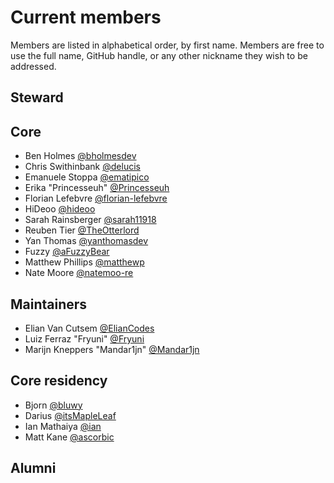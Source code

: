 # Current members

Members are listed in alphabetical order, by first name. Members are free to use the full name, GitHub handle, or any other nickname they wish to be addressed.

## Steward


## Core

- Ben Holmes [@bholmesdev](https://github.com/bholmesdev)
- Chris Swithinbank [@delucis](https://github.com/delucis)
- Emanuele Stoppa [@ematipico](https://github.com/ematipico)
- Erika "Princesseuh" [@Princesseuh](https://github.com/princesseuh)
- Florian Lefebvre [@florian-lefebvre](https://github.com/florian-lefebvre)
- HiDeoo [@hideoo](https://github.com/hideoo)
- Sarah Rainsberger [@sarah11918](https://github.com/sarah11918)
- Reuben Tier [@TheOtterlord](https://github.com/TheOtterlord)
- Yan Thomas [@yanthomasdev](https://github.com/yanthomasdev)
- Fuzzy [@aFuzzyBear](https://github.com/afuzzybear)
- Matthew Phillips [@matthewp](https://github.com/matthewp)
- Nate Moore [@natemoo-re](https://github.com/natemoo-re)

## Maintainers

- Elian Van Cutsem [@ElianCodes](https://github.com/eliancodes)
- Luiz Ferraz "Fryuni" [@Fryuni](https://github.com/Fryuni)
- Marijn Kneppers "Mandar1jn" [@Mandar1jn](https://github.com/mandar1jn)

## Core residency

- Bjorn [@bluwy](https://github.com/bluwy)
- Darius [@itsMapleLeaf](https://github.com/itsMapleLeaf)
- Ian Mathaiya [@ian](https://github.com/iann-mathaiya)
- Matt Kane [@ascorbic](https://github.com/ascorbic)

## Alumni
